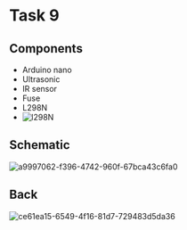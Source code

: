# Task 9

## Components
- Arduino nano
- Ultrasonic
- IR sensor
- Fuse 
- L298N
- ![l298N](https://github.com/MarwanKenawy/Group2/assets/143660971/afe2e2d6-c99d-49d6-a9c5-4579bdd291bf)


## Schematic
![a9997062-f396-4742-960f-67bca43c6fa0](https://github.com/MarwanKenawy/Group2/assets/69699199/b08c10a5-70c8-4cc2-88cf-b97aaff46204)
## Back
![ce61ea15-6549-4f16-81d7-729483d5da36](https://github.com/MarwanKenawy/Group2/assets/69699199/7f3a6ef4-c852-43e0-9cca-6392ae876a87)
